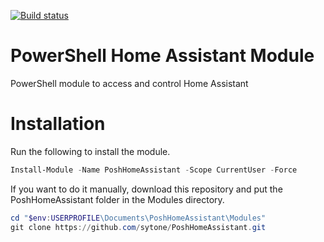 [![Build status](https://ci.appveyor.com/api/projects/status/1cro02num081ocj7?svg=true)](https://ci.appveyor.com/project/sytone/poshhomeassistant)

# PowerShell Home Assistant Module

PowerShell module to access and control Home Assistant

# Installation

Run the following to install the module.

``` PowerShell
Install-Module -Name PoshHomeAssistant -Scope CurrentUser -Force
```

If you want to do it manually, download this repository and put the PoshHomeAssistant folder in the Modules directory.

``` PowerShell
cd "$env:USERPROFILE\Documents\PoshHomeAssistant\Modules"
git clone https://github.com/sytone/PoshHomeAssistant.git
```
